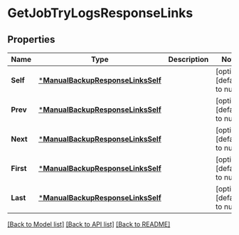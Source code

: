 # GetJobTryLogsResponseLinks

## Properties
Name | Type | Description | Notes
------------ | ------------- | ------------- | -------------
**Self** | [***ManualBackupResponseLinksSelf**](manualBackupResponse_links_self.md) |  | [optional] [default to null]
**Prev** | [***ManualBackupResponseLinksSelf**](manualBackupResponse_links_self.md) |  | [optional] [default to null]
**Next** | [***ManualBackupResponseLinksSelf**](manualBackupResponse_links_self.md) |  | [optional] [default to null]
**First** | [***ManualBackupResponseLinksSelf**](manualBackupResponse_links_self.md) |  | [optional] [default to null]
**Last** | [***ManualBackupResponseLinksSelf**](manualBackupResponse_links_self.md) |  | [optional] [default to null]

[[Back to Model list]](../README.md#documentation-for-models) [[Back to API list]](../README.md#documentation-for-api-endpoints) [[Back to README]](../README.md)

